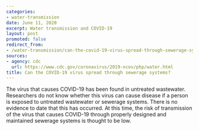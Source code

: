 ```yaml
---
categories:
- water-transmission
date: June 11, 2020
excerpt: Water transmission and COVID-19
layout: post
promoted: false
redirect_from:
- /water-transmission/can-the-covid-19-virus-spread-through-sewerage-systems/
sources:
- agency: cdc
  url: https://www.cdc.gov/coronavirus/2019-ncov/php/water.html
title: Can the COVID-19 virus spread through sewerage systems?
---
```


The virus that causes COVID-19 has been found in untreated wastewater. Researchers do not know whether this virus can cause disease if a person is exposed to untreated wastewater or sewerage systems. There is no evidence to date that this has occurred. At this time, the risk of transmission of the virus that causes COVID-19 through properly designed and maintained sewerage systems is thought to be low.